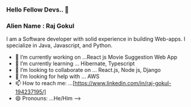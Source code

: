 ### Hello Fellow Devs.. 👋
###  Alien Name : Raj Gokul  
 
 I am a Software developer with solid experience in building Web-apps. I specialize in Java, Javascript, and Python.

- 🔭 I’m currently working on ...React js Movie Suggestion Web App
- 🌱 I’m currently learning ... Hibernate, Typescript 
- 👯 I’m looking to collaborate on ... React.js, Node js, Django
- 🤔 I’m looking for help with ... AWS
- 📫 How to reach me: ...[https://www.linkedin.com/in/raj-gokul-194237195/]
- 😄 Pronouns: ...He/Him
-->
